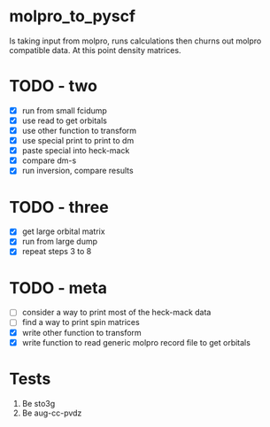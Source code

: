 # molpro_to_pyscf
Is taking input from molpro, runs calculations then churns out molpro compatible data. At this point density matrices.

# TODO - two
- [x] run from small fcidump
- [x] use read to get orbitals
- [x] use other function to transform
- [x] use special print to print to dm
- [x] paste special into heck-mack
- [x] compare dm-s 
- [x] run inversion, compare results 

# TODO - three 
- [x] get large orbital matrix
- [x] run from large dump 
- [x] repeat steps 3 to 8 

# TODO - meta 
- [ ] consider a way to print most of the heck-mack data 
- [ ] find a way to print spin matrices
- [x] write other function to transform
- [x] write function to read generic molpro record file to get orbitals

# Tests
1. Be sto3g 
2. Be aug-cc-pvdz

